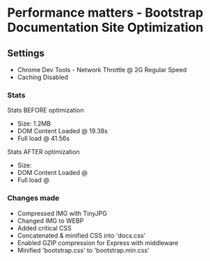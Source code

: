 # Performance matters - Bootstrap Documentation Site Optimization

## Settings
* Chrome Dev Tools - Network Throttle @ 2G Regular Speed
* Caching Disabled

### Stats

Stats BEFORE optimization
* Size: 1.2MB
* DOM Content Loaded @ 19.38s
* Full load @ 41.56s

Stats AFTER optimization
* Size: 
* DOM Content Loaded @ 
* Full load @ 


### Changes made
* Compressed IMG with TinyJPG
* Changed IMG to WEBP
* Added critical CSS
* Concatenated & minified CSS into 'docs.css'
* Enabled GZIP compression for Express with middleware
* Minified 'bootstrap.css' to 'bootstrap.min.css'

